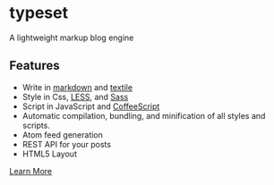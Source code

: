 typeset
===
A lightweight markup blog engine  

## Features
* Write in [markdown](http://daringfireball.net/projects/markdown/) and [textile](http://textile.sitemonks.com/) 
* Style in Css, [LESS](http://lesscss.org/), and [Sass](http://sass-lang.com/)
* Script in JavaScript and [CoffeeScript](http://coffeescript.org/)
* Automatic compilation, bundling, and minification of all styles and scripts.
* Atom feed generation
* REST API for your posts
* HTML5 Layout

[Learn More](https://github.com/typeset/typeset/wiki)